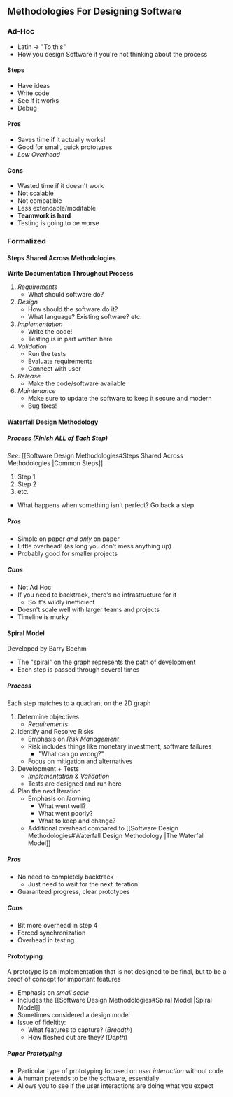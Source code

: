 
## Methodologies For Designing Software

### Ad-Hoc
- Latin -> "To this"
- How you design Software if you're not thinking about the process

#### Steps
- Have ideas
- Write code
- See if it works
- Debug

#### Pros
- Saves time if it actually works!
- Good for small, quick prototypes
- *Low Overhead*

#### Cons
- Wasted time if it doesn't work
- Not scalable
- Not compatible 
- Less extendable/modifable
- **Teamwork is hard**
- Testing is going to be worse


### Formalized

#### Steps Shared Across Methodologies
**Write Documentation Throughout Process**
1) *Requirements*
	- What should software do?
2) *Design*
	- How should the software do it?
	- What language? Existing software? etc.
3) *Implementation*
	- Write the code!
	- Testing is in part written here
4) *Validation*
	- Run the tests
	- Evaluate requirements
	- Connect with user
5) *Release*
	- Make the code/software available
6) *Maintenance*
	- Make sure to update the software to keep it secure and modern
	- Bug fixes!


#### Waterfall Design Methodology

##### Process (Finish ALL of Each Step)
*See:* [[Software Design Methodologies#Steps Shared Across Methodologies |Common Steps]]
1) Step 1
2) Step 2
3) etc.

- What happens when something isn't perfect? Go back a step

##### Pros
- Simple on paper *and only* on paper
- Little overhead! (as long you don't mess anything up)
- Probably good for smaller projects

##### Cons
- Not Ad Hoc
- If you need to backtrack, there's no infrastructure for it
	- So it's wildly inefficient
- Doesn't scale well with larger teams and projects
- Timeline is murky


#### Spiral Model
Developed by Barry Boehm
- The "spiral" on the graph represents the path of development
- Each step is passed through several times

##### Process
Each step matches to a quadrant on the 2D graph
1) Determine objectives
	- *Requirements*
2) Identify and Resolve Risks
	- Emphasis on *Risk Management*
	- Risk includes things like monetary investment, software failures
		- "What can go wrong?"
	- Focus on mitigation and alternatives
3) Development + Tests
	- *Implementation* & *Validation*
	- Tests are designed and run here
4) Plan the next Iteration
	- Emphasis on *learning*
		- What went well?
		- What went poorly?
		- What to keep and change?
	- Additional overhead compared to [[Software Design Methodologies#Waterfall Design Methodology |The Waterfall Model]]

##### Pros
- No need to completely backtrack
	- Just need to wait for the next iteration
- Guaranteed progress, clear prototypes

##### Cons
- Bit more overhead in step 4
- Forced synchronization
- Overhead in testing


#### Prototyping
A prototype is an implementation that is not designed to be final, but to be a proof of concept for important features

- Emphasis on *small scale*
- Includes the [[Software Design Methodologies#Spiral Model |Spiral Model]]
- Sometimes considered a design model
- Issue of fideltity:
	- What features to capture? (*Breadth*)
	- How fleshed out are they? (*Depth*)

##### Paper Prototyping
- Particular type of prototyping focused on *user interaction* without code
- A human pretends to be the software, essentially
- Allows you to see if the user interactions are doing what you expect